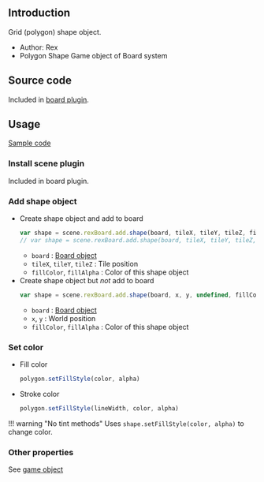 ## Introduction

Grid (polygon) shape object.

- Author: Rex
- Polygon Shape Game object of Board system

## Source code

Included in [board plugin](board.md#source-code).

## Usage

[Sample code](https://github.com/rexrainbow/phaser3-rex-notes/tree/master/examples/board)

### Install scene plugin

Included in board plugin.

### Add shape object

- Create shape object and add to board
    ```javascript
    var shape = scene.rexBoard.add.shape(board, tileX, tileY, tileZ, fillColor);
    // var shape = scene.rexBoard.add.shape(board, tileX, tileY, tileZ, fillColor, fillAlpha);
    ```
    - `board` : [Board object](board.md)
    - `tileX`, `tileY`, `tileZ` : Tile position
    - `fillColor`, `fillAlpha` : Color of this shape object
- Create shape object but *not* add to board
    ```javascript
    var shape = scene.rexBoard.add.shape(board, x, y, undefined, fillColor, fillAlpha, false);
    ```
    - `board` : [Board object](board.md)
    - `x`, `y` : World position
    - `fillColor`, `fillAlpha` : Color of this shape object


### Set color

- Fill color
    ```javascript
    polygon.setFillStyle(color, alpha)
    ```
- Stroke color
    ```javascript
    polygon.setFillStyle(lineWidth, color, alpha)
    ```

!!! warning "No tint methods"
    Uses `shape.setFillStyle(color, alpha)` to change color.

### Other properties

See [game object](gameobject.md)
